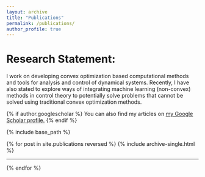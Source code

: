 ```yaml
---
layout: archive
title: "Publications"
permalink: /publications/
author_profile: true
---
```


# Research Statement:

I work on developing convex optimization based computational methods and tools for analysis and control of dynamical systems. Recently, I have also stated to explore ways of integrating machine learning (non-convex) methods in control theory to potentially solve problems that cannot be solved using traditional convex optimization methods.


{% if author.googlescholar %}
  You can also find my articles on <u><a href="{{author.googlescholar}}">my Google Scholar profile</a>.</u>
{% endif %}

{% include base_path %}

{% for post in site.publications reversed %}
  {% include archive-single.html %}
  <hr style="text-align:left;margin-left:0;height:1px">
{% endfor %}
